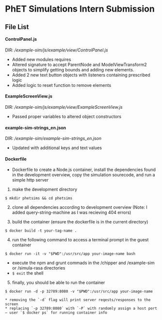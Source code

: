 PhET Simulations Intern Submission
==================================

## File List
#### ControlPanel.js
DIR: */example-sim/js/example/view/ControlPanel.js*
* Added new modules requires
* Altered signature to accept ParentNode and ModelViewTransform2 objects to simplify getting bounds and adding new elements.
* Added 2 new text button objects with listeners containing prescribed logic
* Added logic to reset function to remove elements

#### ExampleScreenView.js
DIR: */example-sim/js/example/view/ExampleScreenView.js*
* Passed proper variables to altered object constructors

#### example-sim-strings_en.json
DIR: */example-sim/example-sim-strings_en.json*
* Updated with additional keys and text values

#### Dockerfile
* Dockerfile to create a Node.js container, install the dependencies found in the development overview, copy the simulation sourecode, and run a simple http server
1. make the development directory
```
$ mkdir phetsims && cd phetsims
```

2. clone all dependencies according to development overview (Note: I added query-string-machine as I was recieving 404 errors)

3. build the container (ensure the dockerfile is in the current directory)
```
$ docker build -t your-tag-name .
```

4. run the following command to access a terminal prompt in the guest container
```
$ docker run -it -v "$PWD":/usr/src/app your-image-name bash
```
  * execute the npm and grunt commads in the /chipper and /example-sim or /simula-rasa directories
  * `$ exit` the shell

5. finally, you should be able to run the container
```
$ docker run -d -p 32789:8080 -v "$PWD":/usr/src/app your-image-name
```
    * removing the `-d` flag will print server reqests/responses to the screen
    * replacing `-p 32789:8080` with `-P` with randomly assign a host port — user `$ docker ps` for running container info


